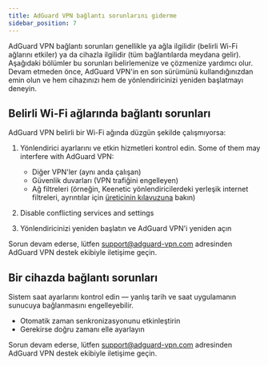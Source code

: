 ```yaml
---
title: AdGuard VPN bağlantı sorunlarını giderme
sidebar_position: 7
---
```


AdGuard VPN bağlantı sorunları genellikle ya ağla ilgilidir (belirli Wi-Fi ağlarını etkiler) ya da cihazla ilgilidir (tüm bağlantılarda meydana gelir). Aşağıdaki bölümler bu sorunları belirlemenize ve çözmenize yardımcı olur. Devam etmeden önce, AdGuard VPN'in en son sürümünü kullandığınızdan emin olun ve hem cihazınızı hem de yönlendiricinizi yeniden başlatmayı deneyin.

## Belirli Wi-Fi ağlarında bağlantı sorunları

AdGuard VPN belirli bir Wi-Fi ağında düzgün şekilde çalışmıyorsa:

1. Yönlendirici ayarlarını ve etkin hizmetleri kontrol edin. Some of them may interfere with AdGuard VPN:

    - Diğer VPN'ler (aynı anda çalışan)
    - Güvenlik duvarları (VPN trafiğini engelleyen)
    - Ağ filtreleri (örneğin, Keenetic yönlendiricilerdeki yerleşik internet filtreleri, ayrıntılar için [üreticinin kılavuzuna](https://help.keenetic.com/hc/en-us/articles/4415711575698-Content-filtering-and-ad-blocking-options) bakın)

2. Disable conflicting services and settings

3. Yönlendiricinizi yeniden başlatın ve AdGuard VPN'i yeniden açın

Sorun devam ederse, lütfen support@adguard-vpn.com adresinden AdGuard VPN destek ekibiyle iletişime geçin.

## Bir cihazda bağlantı sorunları

Sistem saat ayarlarını kontrol edin — yanlış tarih ve saat uygulamanın sunucuya bağlanmasını engelleyebilir.

- Otomatik zaman senkronizasyonunu etkinleştirin
- Gerekirse doğru zamanı elle ayarlayın

Sorun devam ederse, lütfen support@adguard-vpn.com adresinden AdGuard VPN destek ekibiyle iletişime geçin.
